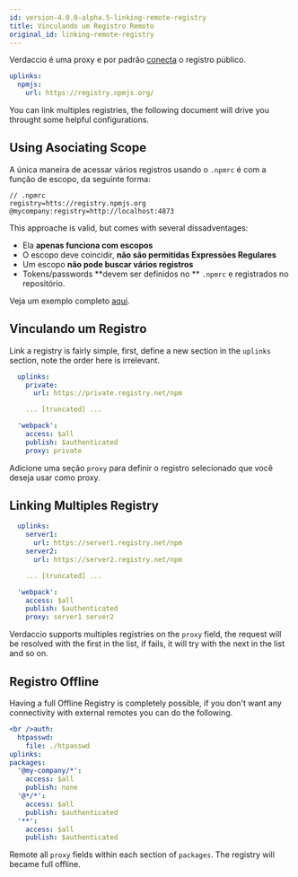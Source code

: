 ```yaml
---
id: version-4.0.0-alpha.5-linking-remote-registry
title: Vinculando um Registro Remoto
original_id: linking-remote-registry
---
```


Verdaccio é uma proxy e por padrão [conecta](uplinks.md) o registro público.

```yaml
uplinks:
  npmjs:
    url: https://registry.npmjs.org/
```

You can link multiples registries, the following document will drive you throught some helpful configurations.

## Using Asociating Scope

A única maneira de acessar vários registros usando o `.npmrc` é com a função de escopo, da seguinte forma:

    // .npmrc
    registry=htts://registry.npmjs.org
    @mycompany:registry=http://localhost:4873
    

This approache is valid, but comes with several dissadventages:

* Ela **apenas funciona com escopos**
* O escopo deve coincidir, **não são permitidas Expressões Regulares**
* Um escopo **não pode buscar vários registros**
* Tokens/passwords **devem ser definidos no ** `.npmrc` e registrados no repositório.

Veja um exemplo completo [aqui](https://stackoverflow.com/questions/54543979/npmrc-multiple-registries-for-the-same-scope/54550940#54550940).

## Vinculando um Registro

Link a registry is fairly simple, first, define a new section in the `uplinks` section, note the order here is irrelevant.

```yaml
  uplinks:
    private:
      url: https://private.registry.net/npm

    ... [truncated] ...

  'webpack':
    access: $all
    publish: $authenticated
    proxy: private

```

Adicione uma seção `proxy` para definir o registro selecionado que você deseja usar como proxy.

## Linking Multiples Registry

```yaml
  uplinks:
    server1:
      url: https://server1.registry.net/npm
    server2:
      url: https://server2.registry.net/npm

    ... [truncated] ...

  'webpack':
    access: $all
    publish: $authenticated
    proxy: server1 server2
```

Verdaccio supports multiples registries on the `proxy` field, the request will be resolved with the first in the list, if fails, it will try with the next in the list and so on.

## Registro Offline

Having a full Offline Registry is completely possible, if you don't want any connectivity with external remotes you can do the following.

```yaml
<br />auth:
  htpasswd:
    file: ./htpasswd
uplinks:
packages:
  '@my-company/*':
    access: $all
    publish: none
  '@*/*':
    access: $all
    publish: $authenticated
  '**':
    access: $all
    publish: $authenticated
```

Remote all `proxy` fields within each section of `packages`. The registry will became full offline.